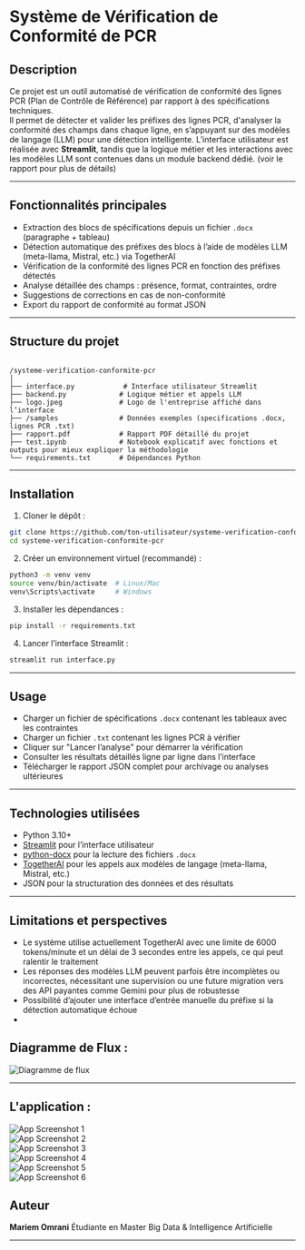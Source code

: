
# Système de Vérification de Conformité de PCR

## Description

Ce projet est un outil automatisé de vérification de conformité des lignes PCR (Plan de Contrôle de Référence) par rapport à des spécifications techniques.  
Il permet de détecter et valider les préfixes des lignes PCR, d'analyser la conformité des champs dans chaque ligne, en s’appuyant sur des modèles de langage (LLM) pour une détection intelligente.
L’interface utilisateur est réalisée avec **Streamlit**, tandis que la logique métier et les interactions avec les modèles LLM sont contenues dans un module backend dédié.
(voir le rapport pour plus de détails)

---

## Fonctionnalités principales

- Extraction des blocs de spécifications depuis un fichier `.docx` (paragraphe + tableau)  
- Détection automatique des préfixes des blocs à l’aide de modèles LLM (meta-llama, Mistral, etc.) via TogetherAI  
- Vérification de la conformité des lignes PCR en fonction des préfixes détectés  
- Analyse détaillée des champs : présence, format, contraintes, ordre  
- Suggestions de corrections en cas de non-conformité  
- Export du rapport de conformité au format JSON  

---

## Structure du projet

```

/systeme-verification-conformite-pcr
│
├── interface.py            # Interface utilisateur Streamlit
├── backend.py             # Logique métier et appels LLM
├── logo.jpeg              # Logo de l'entreprise affiché dans l’interface
├── /samples               # Données exemples (specifications .docx, lignes PCR .txt)
├── rapport.pdf            # Rapport PDF détaillé du projet
├── test.ipynb             # Notebook explicatif avec fonctions et outputs pour mieux expliquer la méthodologie
└── requirements.txt       # Dépendances Python

````

---

## Installation

1. Cloner le dépôt :  
```bash
git clone https://github.com/ton-utilisateur/systeme-verification-conformite-pcr.git
cd systeme-verification-conformite-pcr
````

2. Créer un environnement virtuel (recommandé) :

```bash
python3 -m venv venv
source venv/bin/activate  # Linux/Mac
venv\Scripts\activate     # Windows
```

3. Installer les dépendances :

```bash
pip install -r requirements.txt
```

4. Lancer l’interface Streamlit :

```bash
streamlit run interface.py
```

---

## Usage

* Charger un fichier de spécifications `.docx` contenant les tableaux avec les contraintes
* Charger un fichier `.txt` contenant les lignes PCR à vérifier
* Cliquer sur "Lancer l’analyse" pour démarrer la vérification
* Consulter les résultats détaillés ligne par ligne dans l’interface
* Télécharger le rapport JSON complet pour archivage ou analyses ultérieures

---

## Technologies utilisées

* Python 3.10+
* [Streamlit](https://streamlit.io/) pour l’interface utilisateur
* [python-docx](https://python-docx.readthedocs.io/en/latest/) pour la lecture des fichiers `.docx`
* [TogetherAI](https://together.xyz/) pour les appels aux modèles de langage (meta-llama, Mistral, etc.)
* JSON pour la structuration des données et des résultats

---

## Limitations et perspectives

* Le système utilise actuellement TogetherAI avec une limite de 6000 tokens/minute et un délai de 3 secondes entre les appels, ce qui peut ralentir le traitement
* Les réponses des modèles LLM peuvent parfois être incomplètes ou incorrectes, nécessitant une supervision ou une future migration vers des API payantes comme Gemini pour plus de robustesse
* Possibilité d’ajouter une interface d’entrée manuelle du préfixe si la détection automatique échoue
* 
## Diagramme de Flux :

<img src="https://github.com/user-attachments/assets/ab3cb0b1-e254-4b8a-a5f1-9d778426c767" alt="Diagramme de flux" style="max-width:100%; height:auto;" />

---

## L'application :

<img src="https://github.com/user-attachments/assets/f749baa1-cb1c-407d-b2e1-e3bedd2e88bd" alt="App Screenshot 1" style="max-width:100%; height:auto;" />
<br>
<img src="https://github.com/user-attachments/assets/80d8b979-433c-4062-8924-38280eb983a6" alt="App Screenshot 2" style="max-width:100%; height:auto;" />
<br>
<img src="https://github.com/user-attachments/assets/b2da9a5e-4a96-4c84-a463-1da0af24f561" alt="App Screenshot 3" style="max-width:100%; height:auto;" />
<br>
<img src="https://github.com/user-attachments/assets/f2eed875-cc2d-4c39-ad27-7e4a390fbf61" alt="App Screenshot 4" style="max-width:100%; height:auto;" />
<br>
<img src="https://github.com/user-attachments/assets/844c8cd2-cb12-480b-b783-68c54e097203" alt="App Screenshot 5" style="max-width:100%; height:auto;" />
<br>
<img src="https://github.com/user-attachments/assets/bad2e3fe-4235-4f24-9bdf-280f590121d4" alt="App Screenshot 6" style="max-width:100%; height:auto;" />

## Auteur

**Mariem Omrani**
Étudiante en Master Big Data & Intelligence Artificielle


---



```
